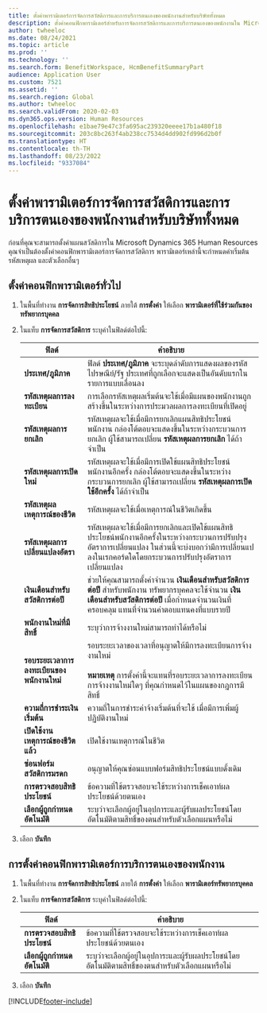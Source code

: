 ```yaml
---
title: ตั้งค่าพารามิเตอร์การจัดการสวัสดิการและการบริการตนเองของพนักงานสำหรับบริษัททั้งหมด
description: ตั้งค่าคอนฟิกพารามิเตอร์สำหรับการจัดการสวัสดิการและการบริการตนเองของพนักงานใน Microsoft Dynamics 365 Human Resources
author: twheeloc
ms.date: 08/24/2021
ms.topic: article
ms.prod: ''
ms.technology: ''
ms.search.form: BenefitWorkspace, HcmBenefitSummaryPart
audience: Application User
ms.custom: 7521
ms.assetid: ''
ms.search.region: Global
ms.author: twheeloc
ms.search.validFrom: 2020-02-03
ms.dyn365.ops.version: Human Resources
ms.openlocfilehash: e1bae79e47c3fa695ac239320eeee17b1a480f18
ms.sourcegitcommit: 203c8bc263f4ab238cc7534d4dd902fd996d2b0f
ms.translationtype: HT
ms.contentlocale: th-TH
ms.lasthandoff: 08/23/2022
ms.locfileid: "9337084"
---
```

# <a name="set-benefits-management-and-employee-self-service-parameters-for-all-companies"></a>ตั้งค่าพารามิเตอร์การจัดการสวัสดิการและการบริการตนเองของพนักงานสำหรับบริษัททั้งหมด



ก่อนที่คุณจะสามารถตั้งค่าแผนสวัสดิการใน Microsoft Dynamics 365 Human Resources คุณจำเป็นต้องตั้งค่าคอนฟิกพารามิเตอร์การจัดการสวัสดิการ พารามิเตอร์เหล่านี้จะกำหนดค่าเริ่มต้น รหัสเหตุผล และตัวเลือกอื่นๆ 

## <a name="configure-general-parameters"></a>ตั้งค่าคอนฟิกพารามิเตอร์ทั่วไป

1. ในพื้นที่ทำงาน **การจัดการสิทธิประโยชน์** ภายใต้ **การตั้งค่า** ให้เลือก **พารามิเตอร์ที่ใช้ร่วมกันของทรัพยากรบุคคล**

2. ในแท็บ **การจัดการสวัสดิการ** ระบุค่าในฟิลด์ต่อไปนี้:

   | ฟิลด์ | คำอธิบาย |
   | --- | --- |
   | **ประเทศ/ภูมิภาค** | ฟิลด์ **ประเทศ/ภูมิภาค** จะระบุดลำดับการแสดงผลของรหัสไปรษณีย์/รัฐ ประเทศที่ถูกเลือกจะแสดงเป็นอันดับแรกในรายการแบบเลื่อนลง |
   | **รหัสเหตุผลการลงทะเบียน** | การเลือกรหัสเหตุผลเริ่มต้นจะใช้เมื่อมีแผนของพนักงานถูกสร้างขึ้นในระหว่างการประมวลผลการลงทะเบียนที่เปิดอยู่ |
   | **รหัสเหตุผลการยกเลิก** | รหัสเหตุผลจะใช้เมื่อมีการยกเลิกแผนสิทธิประโยชน์พนักงาน กล่องโต้ตอบจะแสดงขึ้นในระหว่างกระบวนการยกเลิก ผู้ใช้สามารถเปลี่ยน **รหัสเหตุผลการยกเลิก** ได้ถ้าจำเป็น |
   | **รหัสเหตุผลการเปิดใหม่** | รหัสเหตุผลจะใช้เมื่อมีการเปิดใช้แผนสิทธิประโยชน์พนักงานอีกครั้ง กล่องโต้ตอบจะแสดงขึ้นในระหว่างกระบวนการยกเลิก ผู้ใช้สามารถเปลี่ยน **รหัสเหตุผลการเปิดใช้อีกครั้ง** ได้ถ้าจำเป็น | 
   | **รหัสเหตุผลเหตุการณ์ของชีวิต** | รหัสเหตุผลจะใช้เมื่อเหตุการณ์ในชีวิตเกิดขึ้น |
   | **รหัสเหตุผลการเปลี่ยนแปลงอัตรา** | รหัสเหตุผลจะใช้เมื่อมีการยกเลิกและเปิดใช้แผนสิทธิประโยชน์พนักงานอีกครั้งในระหว่างกระบวนการปรับปรุงอัตราการเปลี่ยนแปลง ในส่วนนี้จะบ่งบอกว่ามีการเปลี่ยนแปลงในเรกคอร์ดใดโดยกระบวนการปรับปรุงอัตราการเปลี่ยนแปลง |
   | **เงินเดือนสำหรับสวัสดิการต่อปี** | ช่วยให้คุณสามารถตั้งค่าจำนวน **เงินเดือนสำหรับสวัสดิการต่อปี** สำหรับพนักงาน ทรัพยากรบุคคลจะใช้จำนวน **เงินเดือนสำหรับสวัสดิการต่อปี** เมื่อกำหนดจำนวนเงินที่ครอบคลุม แทนที่จำนวนค่าตอบแทนคงที่แบบรายปี |
   | **พนักงานใหม่ที่มีสิทธิ์** | ระบุว่าการจ้างงานใหม่สามารถทำได้หรือไม่ |
   | **รอบระยะเวลาการลงทะเบียนของพนักงานใหม่** | รอบระยะเวลาของเวลาที่อนุญาตให้มีการลงทะเบียนการจ้างงานใหม่</br></br>**หมายเหตุ** การตั้งค่านี้จะแทนที่รอบระยะเวลาการลงทะเบียนการจ้างงานใหม่ใดๆ ที่คุณกำหนดไว้ในแผนของกฎการมีสิทธิ์ |
   | **ความถี่การชำระเงินเริ่มต้น** | ความถี่ในการชำระค่าจ้างเริ่มต้นที่จะใช้ เมื่อมีการเพิ่มผู้ปฏิบัติงานใหม่ |
   | **เปิดใช้งานเหตุการณ์ของชีวิตแล้ว** | เปิดใช้งานเหตุการณ์ในชีวิต |
   | **ซ่อนฟอร์มสวัสดิการมรดก** | อนุญาตให้คุณซ่อนแบบฟอร์มสิทธิประโยชน์แบบดั้งเดิม |
   | **การตรวจสอบสิทธิประโยชน์** | ข้อความที่ใช้ตรวจสอบจะใช้ระหว่างการเช็คเอาท์ผลประโยชน์ด้วยตนเอง |
   | **เลือกผู้ถูกกำหนดอัตโนมัติ** | ระบุว่าจะเลือกผู้อยู่ในอุปการะและผู้รับผลประโยชน์โดยอัตโนมัติตามสิทธิ์ของตนสำหรับตัวเลือกแผนหรือไม่ |

3. เลือก **บันทึก**

## <a name="configure-employee-self-service-parameters"></a>การตั้งค่าคอนฟิกพารามิเตอร์การบริการตนเองของพนักงาน

1. ในพื้นที่ทำงาน **การจัดการสิทธิประโยชน์** ภายใต้ **การตั้งค่า** ให้เลือก **พารามิเตอร์ทรัพยากรบุคคล**

2. ในแท็บ **การจัดการสวัสดิการ** ระบุค่าในฟิลด์ต่อไปนี้:

   | ฟิลด์ | คำอธิบาย |
   | --- | --- |
   | **การตรวจสอบสิทธิประโยชน์** | ข้อความที่ใช้ตรวจสอบจะใช้ระหว่างการเช็คเอาท์ผลประโยชน์ด้วยตนเอง |
   | **เลือกผู้ถูกกำหนดอัตโนมัติ** | ระบุว่าจะเลือกผู้อยู่ในอุปการะและผู้รับผลประโยชน์โดยอัตโนมัติตามสิทธิ์ของตนสำหรับตัวเลือกแผนหรือไม่ |

3. เลือก **บันทึก**




[!INCLUDE[footer-include](../includes/footer-banner.md)]
